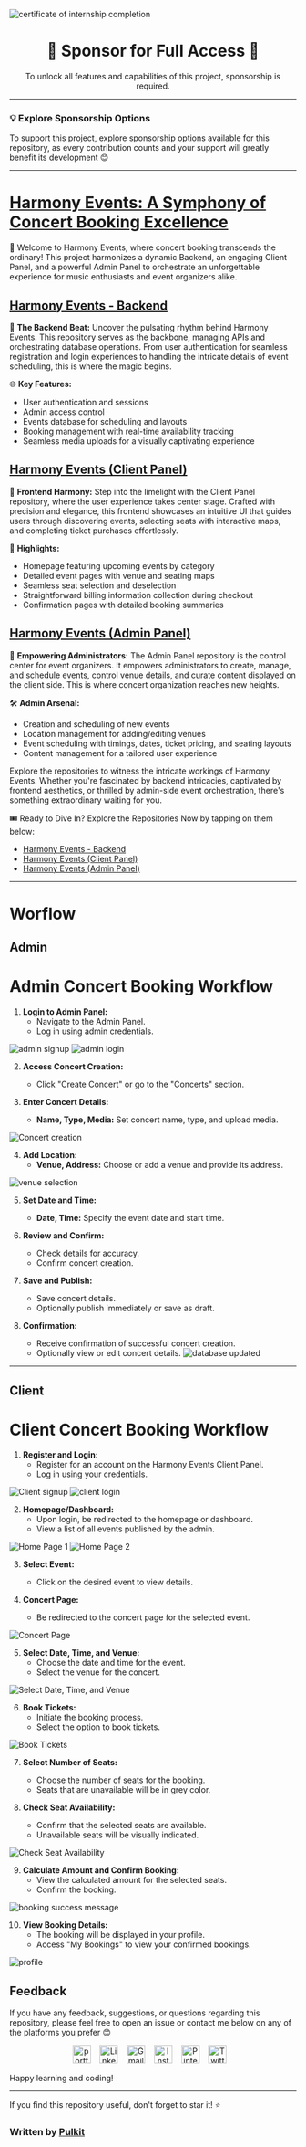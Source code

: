 ![certificate of internship completion](https://github.com/Pulkit1822/Harmony-Events/blob/main/Certificate%20of%20Internship%20Completion.jpg?raw=true)

<div align="center">
  <h1>🚀 Sponsor for Full Access 🚀</h1>
  <p>To unlock all features and capabilities of this project, sponsorship is required.</p>
</div>

---

### 💡 Explore Sponsorship Options

To support this project, explore sponsorship options available for this repository, as every contribution counts and your support will greatly benefit its development 😊

---

# [Harmony Events: A Symphony of Concert Booking Excellence](https://github.com/Pulkit1822/Harmony-Events)

🚀 Welcome to Harmony Events, where concert booking transcends the ordinary! This project harmonizes a dynamic Backend, an engaging Client Panel, and a powerful Admin Panel to orchestrate an unforgettable experience for music enthusiasts and event organizers alike.

## [Harmony Events - Backend](https://github.com/Pulkit1822/HarmonyEvents_Backend)

🎵 **The Backend Beat:** Uncover the pulsating rhythm behind Harmony Events. This repository serves as the backbone, managing APIs and orchestrating database operations. From user authentication for seamless registration and login experiences to handling the intricate details of event scheduling, this is where the magic begins.

🌐 **Key Features:**
- User authentication and sessions
- Admin access control
- Events database for scheduling and layouts
- Booking management with real-time availability tracking
- Seamless media uploads for a visually captivating experience

## [Harmony Events (Client Panel)](https://github.com/Pulkit1822/HarmonyEvents_Client)

🎨 **Frontend Harmony:** Step into the limelight with the Client Panel repository, where the user experience takes center stage. Crafted with precision and elegance, this frontend showcases an intuitive UI that guides users through discovering events, selecting seats with interactive maps, and completing ticket purchases effortlessly.

🌟 **Highlights:**
- Homepage featuring upcoming events by category
- Detailed event pages with venue and seating maps
- Seamless seat selection and deselection
- Straightforward billing information collection during checkout
- Confirmation pages with detailed booking summaries

## [Harmony Events (Admin Panel)](https://github.com/Pulkit1822/HarmonyEvents_Admin)

👑 **Empowering Administrators:** The Admin Panel repository is the control center for event organizers. It empowers administrators to create, manage, and schedule events, control venue details, and curate content displayed on the client side. This is where concert organization reaches new heights.

🛠️ **Admin Arsenal:**
- Creation and scheduling of new events
- Location management for adding/editing venues
- Event scheduling with timings, dates, ticket pricing, and seating layouts
- Content management for a tailored user experience

Explore the repositories to witness the intricate workings of Harmony Events. Whether you're fascinated by backend intricacies, captivated by frontend aesthetics, or thrilled by admin-side event orchestration, there's something extraordinary waiting for you.

🎟️ Ready to Dive In? Explore the Repositories Now by tapping on them below:
- [Harmony Events - Backend](https://github.com/Pulkit1822/HarmonyEvents_Backend)
- [Harmony Events (Client Panel)](https://github.com/Pulkit1822/HarmonyEvents_Client)
- [Harmony Events (Admin Panel)](https://github.com/Pulkit1822/HarmonyEvents_Admin)

-------------------------------------------------------

# Worflow

## Admin 

# Admin Concert Booking Workflow

1. **Login to Admin Panel:**
   - Navigate to the Admin Panel.
   - Log in using admin credentials.

![ admin signup](https://github.com/Pulkit1822/Harmony-Events/blob/main/Worflow%20Screenshots/adminSignup.png?raw=true)
![admin login](https://github.com/Pulkit1822/Harmony-Events/blob/main/Worflow%20Screenshots/adminLogin.png?raw=true)

2. **Access Concert Creation:**
   - Click "Create Concert" or go to the "Concerts" section.

3. **Enter Concert Details:**
   - **Name, Type, Media:** Set concert name, type, and upload media.

![Concert creation](https://github.com/Pulkit1822/Harmony-Events/blob/main/Worflow%20Screenshots/adminConcertCreation.png?raw=true)

4. **Add Location:**
   - **Venue, Address:** Choose or add a venue and provide its address.

![venue selection](https://github.com/Pulkit1822/Harmony-Events/blob/main/Worflow%20Screenshots/adminScreenCreation.png?raw=true)

5. **Set Date and Time:**
   - **Date, Time:** Specify the event date and start time.

6. **Review and Confirm:**
   - Check details for accuracy.
   - Confirm concert creation.

7. **Save and Publish:**
   - Save concert details.
   - Optionally publish immediately or save as draft.

8. **Confirmation:**
   - Receive confirmation of successful concert creation.
   - Optionally view or edit concert details.
![ database updated](https://github.com/Pulkit1822/Harmony-Events/blob/main/Worflow%20Screenshots/adminConcertScheduler.png?raw=true)

----------------------------------

## Client

# Client Concert Booking Workflow


1. **Register and Login:**
   - Register for an account on the Harmony Events Client Panel.
   - Log in using your credentials.

![Client signup](https://github.com/Pulkit1822/Harmony-Events/blob/main/Worflow%20Screenshots/clientSignup.png?raw=true)
![client login](https://github.com/Pulkit1822/Harmony-Events/blob/main/Worflow%20Screenshots/clientLogin.png?raw=true)

2. **Homepage/Dashboard:**
   - Upon login, be redirected to the homepage or dashboard.
   - View a list of all events published by the admin.

![Home Page 1](https://github.com/Pulkit1822/Harmony-Events/blob/main/Worflow%20Screenshots/HomePage.png?raw=true)
![Home Page 2](https://github.com/Pulkit1822/Harmony-Events/blob/main/Worflow%20Screenshots/HomePageFooter.png?raw=true)

3. **Select Event:**
   - Click on the desired event to view details.

4. **Concert Page:**
   - Be redirected to the concert page for the selected event.

![Concert Page](https://github.com/Pulkit1822/Harmony-Events/blob/main/Worflow%20Screenshots/Concert.png?raw=true)


5. **Select Date, Time, and Venue:**
   - Choose the date and time for the event.
   - Select the venue for the concert.
  
![Select Date, Time, and Venue](https://github.com/Pulkit1822/Harmony-Events/blob/main/Worflow%20Screenshots/venueSelection.png?raw=true)
  
6. **Book Tickets:**
   - Initiate the booking process.
   - Select the option to book tickets.

![Book Tickets](https://github.com/Pulkit1822/Harmony-Events/blob/main/Worflow%20Screenshots/seatSelection.png?raw=true)

7. **Select Number of Seats:**
   - Choose the number of seats for the booking.
   - Seats that are unavailable will be in grey color.

8. **Check Seat Availability:**
   - Confirm that the selected seats are available.
   - Unavailable seats will be visually indicated.

![Check Seat Availability](https://github.com/Pulkit1822/Harmony-Events/blob/main/Worflow%20Screenshots/seatSelected.png?raw=true)

9. **Calculate Amount and Confirm Booking:**
   - View the calculated amount for the selected seats.
   - Confirm the booking.

![booking success message](https://github.com/Pulkit1822/Harmony-Events/blob/main/Worflow%20Screenshots/successMessage.png?raw=true)

10. **View Booking Details:**
    - The booking will be displayed in your profile.
    - Access "My Bookings" to view your confirmed bookings.

![profile](https://github.com/Pulkit1822/Harmony-Events/blob/main/Worflow%20Screenshots/clientProfile.png?raw=true)
## Feedback

If you have any feedback, suggestions, or questions regarding this repository, please feel free to open an issue or contact me below on any of the platforms you prefer 😊
<br/>
<p align="center">
  <a href="https://pulkitmathur.tech/"><img src="https://github.com/Pulkit1822/Pulkit1822/blob/main/animated-icons/pic.jpeg" alt="portfolio" width="32"></a>&nbsp;&nbsp;&nbsp;
  <a href="https://www.linkedin.com/in/pulkitkmathur/"><img src="https://github.com/TheDudeThatCode/TheDudeThatCode/blob/master/Assets/Linkedin.svg" alt="Linkedin Logo" width="32"></a>&nbsp;&nbsp;&nbsp;
  <a href="mailto:pulkitmathur.me@gmail.com"><img src="https://github.com/TheDudeThatCode/TheDudeThatCode/blob/master/Assets/Gmail.svg" alt="Gmail logo" height="32"></a>&nbsp;&nbsp;&nbsp;
  <a href="https://www.instagram.com/pulkitkumarmathur/"><img src="https://github.com/TheDudeThatCode/TheDudeThatCode/blob/master/Assets/Instagram.svg" alt="Instagram Logo" width="32"></a>&nbsp;&nbsp;&nbsp;
  <a href="https://in.pinterest.com/pulkitkumarmathur/"><img src="https://upload.wikimedia.org/wikipedia/commons/0/08/Pinterest-logo.png?20160129083321" alt="Pinterest Logo" width="32"></a>&nbsp;&nbsp;&nbsp;
  <a href="https://twitter.com/pulkitkmathur"><img src="https://upload.wikimedia.org/wikipedia/commons/5/57/X_logo_2023_%28white%29.png" alt="Twitter Logo" width="32"></a>&nbsp;&nbsp;&nbsp;
</p>


Happy learning and coding!

---

If you find this repository useful, don't forget to star it! ⭐️

### Written by [Pulkit](https://github.com/Pulkit1822)
